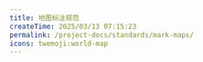 ```yaml
---
title: 地图标注规范
createTime: 2025/03/13 07:15:23
permalink: /project-docs/standards/mark-maps/
icons: twemoji:world-map
---
```


